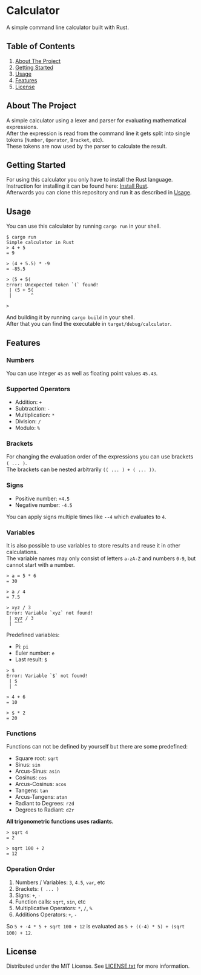 <!-- PROJECT NAME -->
# Calculator
A simple command line calculator built with Rust.



<!-- TABLE OF CONTENTS -->
## Table of Contents
 1. [About The Project](#about-the-project)
 2. [Getting Started](#getting-started)
 3. [Usage](#usage)
 4. [Features](#features)
 5. [License](#license)



<!-- ABOUT THE PROJECT -->
## About The Project

A simple calculator using a lexer and parser for evaluating mathematical expressions.  
After the expression is read from the command line it gets split into single tokens (`Number`, `Operator`, `Bracket`, etc).  
These tokens are now used by the parser to calculate the result.




<!-- GETTING STARTED -->
## Getting Started

For using this calculator you only have to install the Rust language.  
Instruction for installing it can be found here: [Install Rust](https://www.rust-lang.org/tools/install).  
Afterwards you can clone this repository and run it as described in [Usage](#usage).



<!-- USAGE EXAMPLES -->
## Usage

You can use this calculator by running `cargo run` in your shell.
```
$ cargo run
Simple calculator in Rust
> 4 + 5
= 9

> (4 + 5.5) * -9
= -85.5

> (5 + 5(       
Error: Unexpected token `(` found!
 | (5 + 5(
 |       ^

>
```

And building it by running `cargo build` in your shell.  
After that you can find the executable in `target/debug/calculator`.



<!-- FEATURES -->
## Features

### Numbers
You can use integer `45` as well as floating point values `45.43`.


### Supported Operators

 - Addition: `+`
 - Subtraction: `-`
 - Multiplication: `*`
 - Division: `/`
 - Modulo: `%`


### Brackets

For changing the evaluation order of the expressions you can use brackets `( ... )`.  
The brackets can be nested arbitrarily `(( ... ) + ( ... ))`.


### Signs

 - Positive number: `+4.5`
 - Negative number: `-4.5`

You can apply signs multiple times like `--4` which evaluates to `4`.


### Variables

It is also possible to use variables to store results and reuse it in other calculations.  
The variable names may only consist of letters `a-zA-Z` and numbers `0-9`, but cannot start with a number.
```
> a = 5 * 6
= 30

> a / 4
= 7.5

> xyz / 3
Error: Variable `xyz` not found!
 | xyz / 3
 | ^^^
```

Predefined variables:
 - Pi: `pi`
 - Euler number: `e`
 - Last result: `$`

```
> $
Error: Variable `$` not found!
 | $
 | ^

> 4 + 6 
= 10

> $ * 2
= 20
```


### Functions

Functions can not be defined by yourself but there are some predefined:
 - Square root: `sqrt`
 - Sinus: `sin`
 - Arcus-Sinus: `asin`
 - Cosinus: `cos`
 - Arcus-Cosinus: `acos`
 - Tangens: `tan`
 - Arcus-Tangens: `atan`
 - Radiant to Degrees: `r2d`
 - Degrees to Radiant: `d2r`

**All trigonometric functions uses radiants.**

```
> sqrt 4
= 2

> sqrt 100 + 2
= 12
```



### Operation Order

 1. Numbers / Variables: `3`, `4.5`, `var`, etc
 2. Brackets: `( ... )`
 3. Signs: `+`, `-`
 4. Function calls: `sqrt`, `sin`, etc
 5. Multiplicative Operators: `*`, `/`, `%`
 6. Additions Operators: `+`, `-`

So `5 + -4 * 5 + sqrt 100 + 12` is evaluated as `5 + ((-4) * 5) + (sqrt 100) + 12`.



<!-- LICENSE -->
## License

Distributed under the MIT License. See [LICENSE.txt](LICENSE.txt) for more information.
